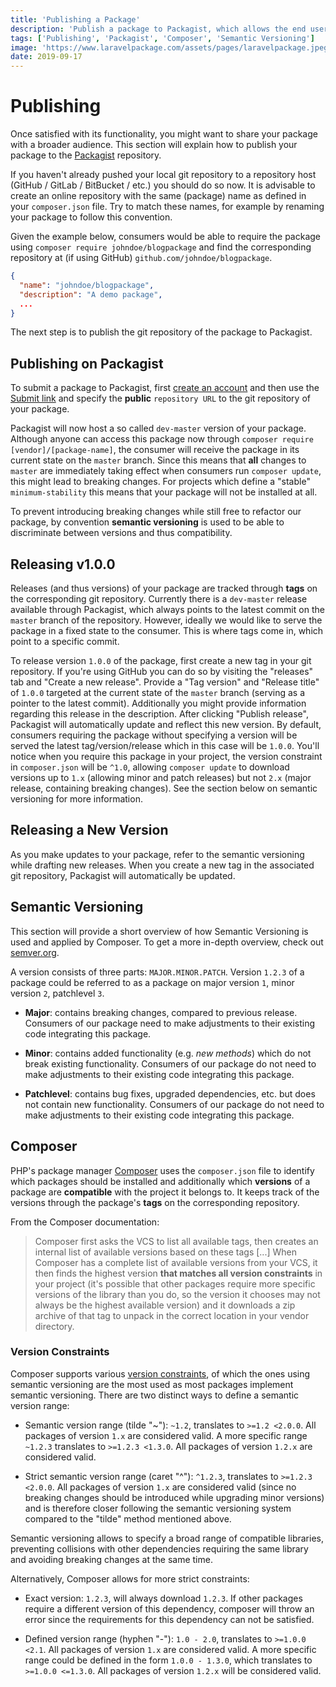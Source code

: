 ```yaml
---
title: 'Publishing a Package'
description: 'Publish a package to Packagist, which allows the end user to pull in the package using Composer. Additionally, the section will cover semantic versioning and releasing newer versions of a package.'
tags: ['Publishing', 'Packagist', 'Composer', 'Semantic Versioning']
image: 'https://www.laravelpackage.com/assets/pages/laravelpackage.jpeg'
date: 2019-09-17
---
```


# Publishing

Once satisfied with its functionality, you might want to share your package with a broader audience. This section will explain how to publish your package to the [Packagist](https://packagist.org) repository.

If you haven't already pushed your local git repository to a repository host (GitHub / GitLab / BitBucket / etc.) you should do so now. It is advisable to create an online repository with the same (package) name as defined in your `composer.json` file. Try to match these names, for example by renaming your package to follow this convention.

Given the example below, consumers would be able to require the package using `composer require johndoe/blogpackage` and find the corresponding repository at (if using GitHub) `github.com/johndoe/blogpackage`.

```json
{
  "name": "johndoe/blogpackage",
  "description": "A demo package",
  ...
}
```

The next step is to publish the git repository of the package to Packagist.

## Publishing on Packagist

To submit a package to Packagist, first [create an account](https://packagist.org/register/) and then use the [Submit link](https://packagist.org/packages/submit) and specify the **public** `repository URL` to the git repository of your package.

Packagist will now host a so called `dev-master` version of your package. Although anyone can access this package now through `composer require [vendor]/[package-name]`, the consumer will receive the package in its current state on the `master` branch. Since this means that **all** changes to `master` are immediately taking effect when consumers run `composer update`, this might lead to breaking changes. For projects which define a "stable" `minimum-stability` this means that your package will not be installed at all.

To prevent introducing breaking changes while still free to refactor our package, by convention **semantic versioning** is used to be able to discriminate between versions and thus compatibility.

## Releasing v1.0.0

Releases (and thus versions) of your package are tracked through **tags** on the corresponding git repository. Currently there is a `dev-master` release available through Packagist, which always points to the latest commit on the `master` branch of the repository. However, ideally we would like to serve the package in a fixed state to the consumer. This is where tags come in, which point to a specific commit.

To release version `1.0.0` of the package, first create a new tag in your git repository. If you're using GitHub you can do so by visiting the "releases" tab and "Create a new release". Provide a "Tag version" and "Release title" of `1.0.0` targeted at the current state of the `master` branch (serving as a pointer to the latest commit). Additionally you might provide information regarding this release in the description. After clicking "Publish release", Packagist will automatically update and reflect this new version. By default, consumers requiring the package without specifying a version will be served the latest tag/version/release which in this case will be `1.0.0`. You'll notice when you require this package in your project, the version constraint in `composer.json` will be `^1.0`, allowing `composer update` to download versions up to `1.x` (allowing minor and patch releases) but not `2.x` (major release, containing breaking changes). See the section below on semantic versioning for more information.

## Releasing a New Version

As you make updates to your package, refer to the semantic versioning while drafting new releases. When you create a new tag in the associated git repository, Packagist will automatically be updated.

## Semantic Versioning

This section will provide a short overview of how Semantic Versioning is used and applied by Composer. To get a more in-depth overview, check out [semver.org](https://semver.org/).

A version consists of three parts: `MAJOR.MINOR.PATCH`. Version `1.2.3` of a package could be referred to as a package on major version `1`, minor version `2`, patchlevel `3`.

- **Major**: contains breaking changes, compared to previous release. Consumers of our package need to make adjustments to their existing code integrating this package.

- **Minor**: contains added functionality (e.g. _new methods_) which do not break existing functionality. Consumers of our package do not need to make adjustments to their existing code integrating this package.

- **Patchlevel**: contains bug fixes, upgraded dependencies, etc. but does not contain new functionality. Consumers of our package do not need to make adjustments to their existing code integrating this package.

## Composer

PHP's package manager [Composer](https://getcomposer.org/) uses the `composer.json` file to identify which packages should be installed and additionally which **versions** of a package are **compatible** with the project it belongs to. It keeps track of the versions through the package's **tags** on the corresponding repository.

From the Composer documentation:

> Composer first asks the VCS to list all available tags, then creates an internal list of available versions based on these tags [...] When Composer has a complete list of available versions from your VCS, it then finds the highest version **that matches all version constraints** in your project (it's possible that other packages require more specific versions of the library than you do, so the version it chooses may not always be the highest available version) and it downloads a zip archive of that tag to unpack in the correct location in your vendor directory.

### Version Constraints

Composer supports various [version constraints](https://getcomposer.org/doc/articles/versions.md#writing-version-constraints), of which the ones using semantic versioning are the most used as most packages implement semantic versioning. There are two distinct ways to define a semantic version range:

- Semantic version range (tilde "~"): `~1.2`, translates to `>=1.2 <2.0.0`. All packages of version `1.x` are considered valid. A more specific range `~1.2.3` translates to `>=1.2.3 <1.3.0`. All packages of version `1.2.x` are considered valid.

- Strict semantic version range (caret "^"): `^1.2.3`, translates to `>=1.2.3 <2.0.0`. All packages of version `1.x` are considered valid (since no breaking changes should be introduced while upgrading minor versions) and is therefore closer following the semantic versioning system compared to the "tilde" method mentioned above.

Semantic versioning allows to specify a broad range of compatible libraries, preventing collisions with other dependencies requiring the same library and avoiding breaking changes at the same time.

Alternatively, Composer allows for more strict constraints:

- Exact version: `1.2.3`, will always download `1.2.3`. If other packages require a different version of this dependency, composer will throw an error since the requirements for this dependency can not be satisfied.

- Defined version range (hyphen "-"): `1.0 - 2.0`, translates to `>=1.0.0 <2.1`. All packages of version `1.x` are considered valid. A more specific range could be defined in the form `1.0.0 - 1.3.0`, which translates to `>=1.0.0 <=1.3.0`. All packages of version `1.2.x` will be considered valid.
